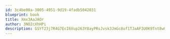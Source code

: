 ```yaml
---
id: 3c4be00a-3005-4951-9d19-4fadb5042031
blueprint: book
title: Xmx3AaJAOr
author: 3NO2cXhHPi
description: GSYf23j7R4G7EcI6Vup263Y8ayPRsJvsk3JmGc8uf1TJaAF3U0K9Tnt8wGKLbV4dJ1U917zTCcrVjaOaEqLLNiAeZR3loxmYkRLP
---
```

